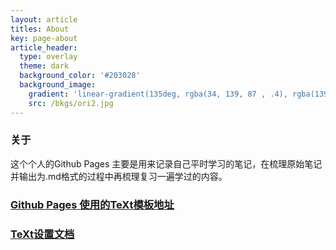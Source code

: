 ```yaml
---
layout: article
titles: About
key: page-about
article_header:
  type: overlay
  theme: dark
  background_color: '#203028'
  background_image:
    gradient: 'linear-gradient(135deg, rgba(34, 139, 87 , .4), rgba(139, 34, 139, .4))'
    src: /bkgs/ori2.jpg
---
```


### 关于

这个个人的Github Pages 主要是用来记录自己平时学习的笔记，在梳理原始笔记并输出为.md格式的过程中再梳理复习一遍学过的内容。

### [Github Pages 使用的TeXt模板地址](https://github.com/kitian616/jekyll-TeXt-theme)

### [TeXt设置文档](https://tianqi.name/jekyll-TeXt-theme/docs/en/quick-start)


